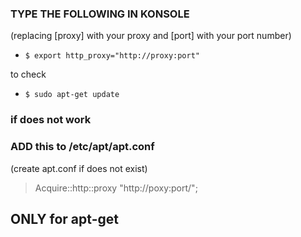 ### TYPE THE FOLLOWING IN KONSOLE
(replacing [proxy] with your proxy and [port] with your port number)
- `$ export http_proxy="http://proxy:port"`

to check
- `$ sudo apt-get update`

### if does not work
### ADD this to /etc/apt/apt.conf 
(create apt.conf if does not exist)
> Acquire::http::proxy "http://poxy:port/";

## ONLY for apt-get
